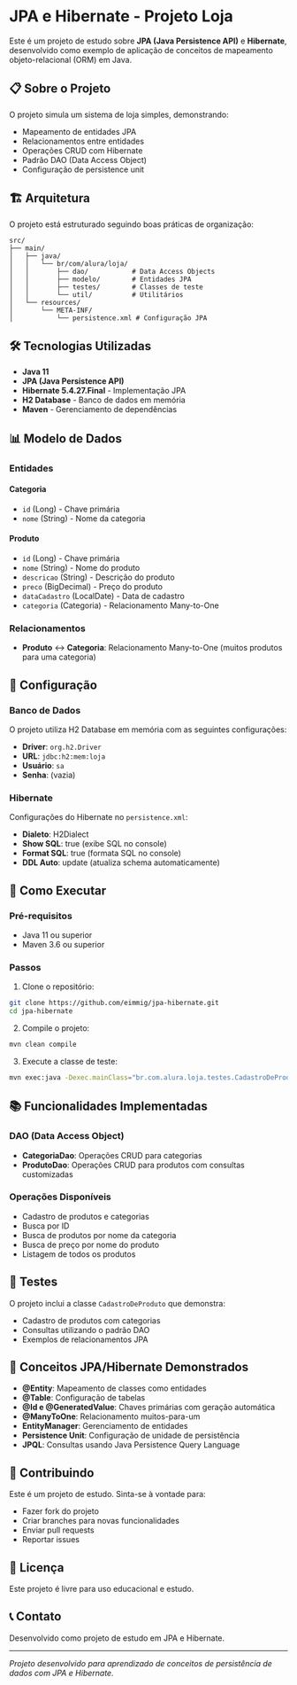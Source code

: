 # JPA e Hibernate - Projeto Loja

Este é um projeto de estudo sobre **JPA (Java Persistence API)** e **Hibernate**, desenvolvido como exemplo de aplicação de conceitos de mapeamento objeto-relacional (ORM) em Java.

## 📋 Sobre o Projeto

O projeto simula um sistema de loja simples, demonstrando:
- Mapeamento de entidades JPA
- Relacionamentos entre entidades
- Operações CRUD com Hibernate
- Padrão DAO (Data Access Object)
- Configuração de persistence unit

## 🏗️ Arquitetura

O projeto está estruturado seguindo boas práticas de organização:

```
src/
├── main/
│   ├── java/
│   │   └── br/com/alura/loja/
│   │       ├── dao/           # Data Access Objects
│   │       ├── modelo/        # Entidades JPA
│   │       ├── testes/        # Classes de teste
│   │       └── util/          # Utilitários
│   └── resources/
│       └── META-INF/
│           └── persistence.xml # Configuração JPA
```

## 🛠️ Tecnologias Utilizadas

- **Java 11**
- **JPA (Java Persistence API)**
- **Hibernate 5.4.27.Final** - Implementação JPA
- **H2 Database** - Banco de dados em memória
- **Maven** - Gerenciamento de dependências

## 📊 Modelo de Dados

### Entidades

#### Categoria
- `id` (Long) - Chave primária
- `nome` (String) - Nome da categoria

#### Produto
- `id` (Long) - Chave primária
- `nome` (String) - Nome do produto
- `descricao` (String) - Descrição do produto
- `preco` (BigDecimal) - Preço do produto
- `dataCadastro` (LocalDate) - Data de cadastro
- `categoria` (Categoria) - Relacionamento Many-to-One

### Relacionamentos
- **Produto** ↔ **Categoria**: Relacionamento Many-to-One (muitos produtos para uma categoria)

## 🔧 Configuração

### Banco de Dados
O projeto utiliza H2 Database em memória com as seguintes configurações:
- **Driver**: `org.h2.Driver`
- **URL**: `jdbc:h2:mem:loja`
- **Usuário**: `sa`
- **Senha**: (vazia)

### Hibernate
Configurações do Hibernate no `persistence.xml`:
- **Dialeto**: H2Dialect
- **Show SQL**: true (exibe SQL no console)
- **Format SQL**: true (formata SQL no console)
- **DDL Auto**: update (atualiza schema automaticamente)

## 🚀 Como Executar

### Pré-requisitos
- Java 11 ou superior
- Maven 3.6 ou superior

### Passos
1. Clone o repositório:
```bash
git clone https://github.com/eimmig/jpa-hibernate.git
cd jpa-hibernate
```

2. Compile o projeto:
```bash
mvn clean compile
```

3. Execute a classe de teste:
```bash
mvn exec:java -Dexec.mainClass="br.com.alura.loja.testes.CadastroDeProduto"
```

## 📚 Funcionalidades Implementadas

### DAO (Data Access Object)
- **CategoriaDao**: Operações CRUD para categorias
- **ProdutoDao**: Operações CRUD para produtos com consultas customizadas

### Operações Disponíveis
- Cadastro de produtos e categorias
- Busca por ID
- Busca de produtos por nome da categoria
- Busca de preço por nome do produto
- Listagem de todos os produtos

## 🧪 Testes

O projeto inclui a classe `CadastroDeProduto` que demonstra:
- Cadastro de produtos com categorias
- Consultas utilizando o padrão DAO
- Exemplos de relacionamentos JPA

## 📖 Conceitos JPA/Hibernate Demonstrados

- **@Entity**: Mapeamento de classes como entidades
- **@Table**: Configuração de tabelas
- **@Id e @GeneratedValue**: Chaves primárias com geração automática
- **@ManyToOne**: Relacionamento muitos-para-um
- **EntityManager**: Gerenciamento de entidades
- **Persistence Unit**: Configuração de unidade de persistência
- **JPQL**: Consultas usando Java Persistence Query Language

## 🤝 Contribuindo

Este é um projeto de estudo. Sinta-se à vontade para:
- Fazer fork do projeto
- Criar branches para novas funcionalidades
- Enviar pull requests
- Reportar issues

## 📄 Licença

Este projeto é livre para uso educacional e estudo.

## 📞 Contato

Desenvolvido como projeto de estudo em JPA e Hibernate.

---

*Projeto desenvolvido para aprendizado de conceitos de persistência de dados com JPA e Hibernate.*
